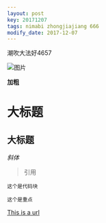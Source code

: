 ```yaml
---
layout: post
key: 20171207
tags: nimabi zhongjiajiang 666
modify_date: 2017-12-07
---
```


潮吹大法好4657

![图片](http://pic3.zhimg.com/70/v2-07b2b830d513c4e6583945670741c102_b.jpg)

**加粗**

# 大标题

## 大标题

*斜体*

>引用

    这个是代码块

`这个是重点`

[This is a url](https://www.baidu.com)
